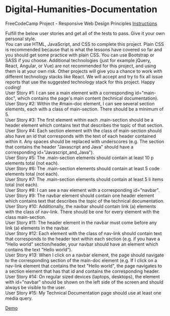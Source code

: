 # Digital-Humanities-Documentation
FreeCodeCamp Project - Responsive Web Design Principles
<a href="https://learn.freecodecamp.org/responsive-web-design/responsive-web-design-projects/build-a-technical-documentation-page">Instructions</a>

Fulfill the below user stories and get all of the tests to pass. Give it your own personal style.</br>
You can use HTML, JavaScript, and CSS to complete this project. Plain CSS is recommended because that is what the lessons have covered so far and you should get some practice with plain CSS. You can use Bootstrap or SASS if you choose. Additional technologies (just for example jQuery, React, Angular, or Vue) are not recommended for this project, and using them is at your own risk. Other projects will give you a chance to work with different technology stacks like React. We will accept and try to fix all issue reports that use the suggested technology stack for this project. Happy coding!</br>
User Story #1: I can see a main element with a corresponding id="main-doc", which contains the page's main content (technical documentation).</br>
User Story #2: Within the #main-doc element, I can see several section elements, each with a class of main-section. There should be a minimum of 5.</br>
User Story #3: The first element within each .main-section should be a header element which contains text that describes the topic of that section.</br>
User Story #4: Each section element with the class of main-section should also have an id that corresponds with the text of each header contained within it. Any spaces should be replaced with underscores (e.g. The section that contains the header "Javascript and Java" should have a corresponding id="Javascript_and_Java").</br>
User Story #5: The .main-section elements should contain at least 10 p elements total (not each).</br>
User Story #6: The .main-section elements should contain at least 5 code elements total (not each).</br>
User Story #7: The .main-section elements should contain at least 5 li items total (not each).</br>
User Story #8: I can see a nav element with a corresponding id="navbar".</br>
User Story #9: The navbar element should contain one header element which contains text that describes the topic of the technical documentation.</br>
User Story #10: Additionally, the navbar should contain link (a) elements with the class of nav-link. There should be one for every element with the class main-section.</br>
User Story #11: The header element in the navbar must come before any link (a) elements in the navbar.</br>
User Story #12: Each element with the class of nav-link should contain text that corresponds to the header text within each section (e.g. if you have a "Hello world" section/header, your navbar should have an element which contains the text "Hello world").</br>
User Story #13: When I click on a navbar element, the page should navigate to the corresponding section of the main-doc element (e.g. If I click on a nav-link element that contains the text "Hello world", the page navigates to a section element that has that id and contains the corresponding header.</br>
User Story #14: On regular sized devices (laptops, desktops), the element with id="navbar" should be shown on the left side of the screen and should always be visible to the user.</br>
User Story #15: My Technical Documentation page should use at least one media query.</br>


<a href="https://codepen.io/JajwalyaRK/pen/xJoryP">Demo</a>
